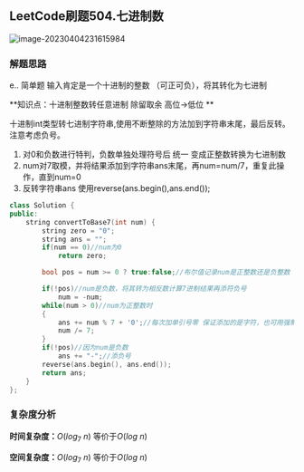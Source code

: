 ## LeetCode刷题504.七进制数

![image-20230404231615984](https://blog-1304436410.cos.ap-beijing.myqcloud.com/leetcode/202304042316046.png)

### **解题思路**

e.. 简单题 输入肯定是一个十进制的整数 （可正可负），将其转化为七进制

**知识点：十进制整数转任意进制 除留取余 高位->低位 **

十进制int类型转七进制字符串,使用不断整除的方法加到字符串末尾，最后反转。注意考虑负号。

1. 对0和负数进行特判，负数单独处理符号后 统一 变成正整数转换为七进制数
2. num对7取模，并将结果添加到字符串ans末尾，再num=num/7，重复此操作，直到num=0
3. 反转字符串ans 使用reverse(ans.begin(),ans.end());



```c++
class Solution {
public:
    string convertToBase7(int num) {
        string zero = "0";
        string ans = "";
        if(num == 0)//num为0
            return zero;

        bool pos = num >= 0 ? true:false;//布尔值记录num是正整数还是负整数

        if(!pos)//num是负数，将其转为相反数计算7进制结果再添符负号
            num = -num;
        while(num > 0)//num为正整数时
        {
            ans += num % 7 + '0';//每次加单引号零 保证添加的是字符，也可用强制类型转换to_string(num % 7)
            num /= 7;
        }
        if(!pos)//因为num是负数
            ans += "-";//添负号
        reverse(ans.begin(), ans.end());
        return ans;
    }
};
```

### **复杂度分析**

**时间复杂度：**$O(log_7 \ n)$ 等价于$O(log \ n)$

**空间复杂度：**$O(log_7 \ n)$ 等价于$O(log \ n)$